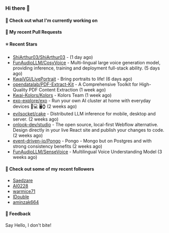 ### Hi there 👋

#### 👷 Check out what I'm currently working on

#### 🔨 My recent Pull Requests


#### ⭐ Recent Stars

- [ShiArthur03/ShiArthur03](https://github.com/ShiArthur03/ShiArthur03) -  (1 day ago)
- [FunAudioLLM/CosyVoice](https://github.com/FunAudioLLM/CosyVoice) - Multi-lingual large voice generation model, providing inference, training and deployment full-stack ability. (5 days ago)
- [KwaiVGI/LivePortrait](https://github.com/KwaiVGI/LivePortrait) - Bring portraits to life! (6 days ago)
- [opendatalab/PDF-Extract-Kit](https://github.com/opendatalab/PDF-Extract-Kit) - A Comprehensive Toolkit for High-Quality PDF Content Extraction (1 week ago)
- [Kwai-Kolors/Kolors](https://github.com/Kwai-Kolors/Kolors) - Kolors Team (1 week ago)
- [exo-explore/exo](https://github.com/exo-explore/exo) - Run your own AI cluster at home with everyday devices 📱💻 🖥️⌚ (2 weeks ago)
- [evilsocket/cake](https://github.com/evilsocket/cake) - Distributed LLM inference for mobile, desktop and server. (2 weeks ago)
- [onlook-dev/studio](https://github.com/onlook-dev/studio) - The open source, local-first Webflow alternative. Design directly in your live React site and publish your changes to code. (2 weeks ago)
- [event-driven-io/Pongo](https://github.com/event-driven-io/Pongo) - Pongo - Mongo but on Postgres and with strong consistency benefits (2 weeks ago)
- [FunAudioLLM/SenseVoice](https://github.com/FunAudioLLM/SenseVoice) - Multilingual Voice Understanding Model (3 weeks ago)

#### 👯 Check out some of my recent followers

- [Saedzare](https://github.com/Saedzare)
- [AI0228](https://github.com/AI0228)
- [warmice71](https://github.com/warmice71)
- [IDouble](https://github.com/IDouble)
- [aminzak664](https://github.com/aminzak664)

#### 💬 Feedback

Say Hello, I don't bite!